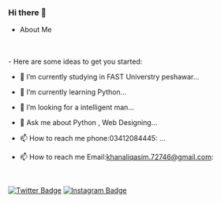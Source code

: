 ### Hi there 👋

- About Me
<br>
<br>
- Here are some ideas to get you started:

- 🔭 I’m currently studying in FAST Universtry peshawar...
- 🌱 I’m currently learning Python...
 
- 🤔 I’m looking for a intelligent man...
- 💬 Ask me about Python , Web Designing...
- 📫 How to reach me phone:03412084445: ...
- 📫 How to reach me Email:khanaliqasim.72746@gmail.com:
<br>


[![Twitter Badge](https://img.shields.io/badge/-Qasim%20Ali-1ca0f1?style=flat-square&logo=twitter&logoColor=white&link=https://twitter.com/QasimAl22559862)](https://twitter.com/QasimAl22559862) 
[![Instagram Badge](https://img.shields.io/badge/-Qasim%20Ali-red?style=flat-square&logo=Instagram&logoColor=yellow&link=https://instagram.com)](https://www.instagram.com/qasimali3478/)

